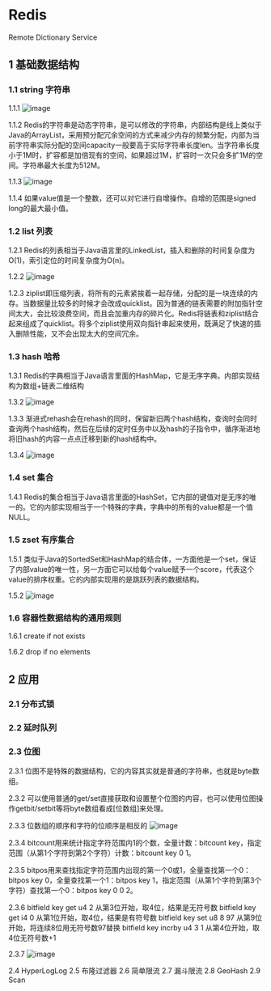 # Redis
  
Remote Dictionary Service
  
## 1 基础数据结构

### 1.1 string 字符串
  
1.1.1
![image](https://github.com/user-attachments/assets/642390a3-6409-4147-b594-0e1b03b66e7f)
  
1.1.2 Redis的字符串是动态字符串，是可以修改的字符串，内部结构是线上类似于Java的ArrayList，采用预分配冗余空间的方式来减少内存的频繁分配，内部为当前字符串实际分配的空间capacity一般要高于实际字符串长度len。当字符串长度小于1M时，扩容都是加倍现有的空间，如果超过1M，扩容时一次只会多扩1M的空间。字符串最大长度为512M。
  
1.1.3
![image](https://github.com/user-attachments/assets/4743870e-5c81-4279-b4e9-3e4bb3500f09)

1.1.4 如果value值是一个整数，还可以对它进行自增操作。自增的范围是signed long的最大最小值。

### 1.2 list 列表

1.2.1 Redis的列表相当于Java语言里的LinkedList，插入和删除的时间复杂度为O(1)，索引定位的时间复杂度为O(n)。

1.2.2
![image](https://github.com/user-attachments/assets/32cb451a-0d31-4e58-891a-8b659bc4ff53)

1.2.3 ziplist即压缩列表，将所有的元素紧挨着一起存储，分配的是一块连续的内存。当数据量比较多的时候才会改成quicklist。因为普通的链表需要的附加指针空间太大，会比较浪费空间，而且会加重内存的碎片化。Redis将链表和ziplist结合起来组成了quicklist。将多个ziplist使用双向指针串起来使用，既满足了快速的插入删除性能，又不会出现太大的空间冗余。

### 1.3 hash 哈希

1.3.1 Redis的字典相当于Java语言里面的HashMap，它是无序字典。内部实现结构为数组+链表二维结构

1.3.2
![image](https://github.com/user-attachments/assets/ac04966a-7325-4ac4-902e-472a9249e141)

1.3.3 渐进式rehash会在rehash的同时，保留新旧两个hash结构，查询时会同时查询两个hash结构，然后在后续的定时任务中以及hash的子指令中，循序渐进地将旧hash的内容一点点迁移到新的hash结构中。

1.3.4
![image](https://github.com/user-attachments/assets/bea0da6b-8818-42c6-8773-7d8868ecd7e9)

### 1.4 set 集合

1.4.1 Redis的集合相当于Java语言里面的HashSet，它内部的键值对是无序的唯一的。它的内部实现相当于一个特殊的字典，字典中的所有的value都是一个值NULL。

### 1.5 zset 有序集合

1.5.1 类似于Java的SortedSet和HashMap的结合体，一方面他是一个set，保证了内部value的唯一性，另一方面它可以给每个value赋予一个score，代表这个value的排序权重。它的内部实现用的是跳跃列表的数据结构。

1.5.2
![image](https://github.com/user-attachments/assets/067d33c5-1296-4f83-99f4-889e0af157e3)

### 1.6 容器性数据结构的通用规则

1.6.1 create if not exists

1.6.2 drop if no elements

## 2 应用

### 2.1 分布式锁

### 2.2 延时队列

### 2.3 位图

2.3.1 位图不是特殊的数据结构，它的内容其实就是普通的字符串，也就是byte数组。

2.3.2 可以使用普通的get/set直接获取和设置整个位图的内容，也可以使用位图操作getbit/setbit等将byte数组看成[位数组]来处理。

2.3.3 位数组的顺序和字符的位顺序是相反的
![image](https://github.com/user-attachments/assets/4647e35c-cabb-4f14-b363-1699eca60997)

2.3.4 bitcount用来统计指定字符范围内1的个数，全量计数：bitcount key，指定范围（从第1个字符到第2个字符）计数：bitcount key 0 1。

2.3.5 bitpos用来查找指定字符范围内出现的第一个0或1，全量查找第一个0：bitpos key 0，全量查找第一个1：bitpos key 1，指定范围（从第1个字符到第3个字符）查找第一个0：bitpos key 0 0 2。

2.3.6
bitfield key get u4 2 从第3位开始，取4位，结果是无符号数
bitfield key get i4 0 从第1位开始，取4位，结果是有符号数
bitfield key set u8 8 97 从第9位开始，将连续8位用无符号数97替换
bitfield key incrby u4 3 1 从第4位开始，取4位无符号数+1

2.3.7
![image](https://github.com/user-attachments/assets/829b1faf-11be-4c81-a44f-cdcf31886b13)


2.4 HyperLogLog
2.5 布隆过滤器
2.6 简单限流
2.7 漏斗限流
2.8 GeoHash
2.9 Scan
